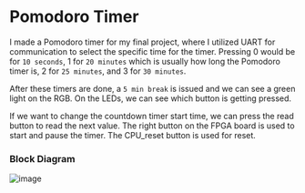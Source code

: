 # Pomodoro Timer

I made a Pomodoro timer for my final project, where I utilized UART for communication to select the specific time for the timer.
Pressing 0 would be for `10 seconds`, 1 for `20 minutes` which is usually how long the Pomodoro timer is, 2 for `25 minutes`, and 3 for `30 minutes`. 

After these timers are done, a `5 min break` is issued and we can see a green light on the RGB. On the LEDs, we can see which button is getting pressed.

If we want to change the countdown timer start time, we can press the read button to read the next value. 
The right button on the FPGA board is used to start and pause the timer. 
The CPU_reset button is used for reset.

### Block Diagram 
![image](https://github.com/Spring-2024-Classes/sp23-final-project-noodle/assets/127378367/804856e7-22cc-45a9-920d-ec86068c0de0)
